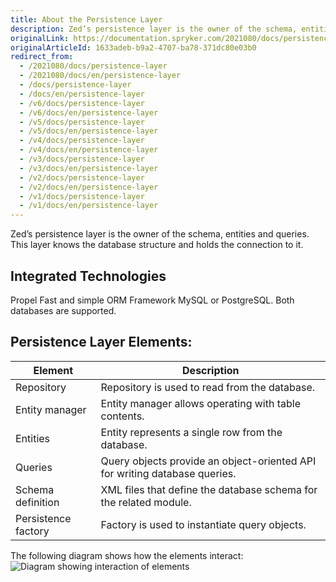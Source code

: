 ```yaml
---
title: About the Persistence Layer
description: Zed’s persistence layer is the owner of the schema, entities and queries. This layer knows the database structure and holds the connection to it.
originalLink: https://documentation.spryker.com/2021080/docs/persistence-layer
originalArticleId: 1633adeb-b9a2-4707-ba78-371dc80e03b0
redirect_from:
  - /2021080/docs/persistence-layer
  - /2021080/docs/en/persistence-layer
  - /docs/persistence-layer
  - /docs/en/persistence-layer
  - /v6/docs/persistence-layer
  - /v6/docs/en/persistence-layer
  - /v5/docs/persistence-layer
  - /v5/docs/en/persistence-layer
  - /v4/docs/persistence-layer
  - /v4/docs/en/persistence-layer
  - /v3/docs/persistence-layer
  - /v3/docs/en/persistence-layer
  - /v2/docs/persistence-layer
  - /v2/docs/en/persistence-layer
  - /v1/docs/persistence-layer
  - /v1/docs/en/persistence-layer
---
```


Zed’s persistence layer is the owner of the schema, entities and queries. This layer knows the database structure and holds the connection to it.

## Integrated Technologies

Propel	Fast and simple ORM Framework MySQL or PostgreSQL.	Both databases are supported.

## Persistence Layer Elements:

| Element   | Description |
| ----------------- | ------------------------------------------------------------ |
| Repository          | Repository is used to read from the database. |
| Entity manager | Entity manager allows operating with table contents. |
| Entities | Entity represents a single row from the database. |
|Queries| Query objects provide an object-oriented API for writing database queries. |
| Schema definition | XML files that define the database schema for the related module.|
| Persistence factory | Factory is used to instantiate query objects. |

The following diagram shows how the elements interact:
![Diagram showing interaction of elements](https://spryker.s3.eu-central-1.amazonaws.com/docs/Developer+Guide/Back-End/Zed/Persistence+Layer/persistence-layer.png) 
